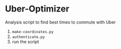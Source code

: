 # Uber-Optimizer
Analysis script to find best times to commute with Uber

1. `make-coordinates.py`
2. `authenticate.py`
3. run the script
